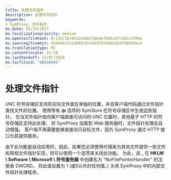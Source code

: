 ```yaml
---
title: 处理文件指针
description: 处理文件指针
keywords:
- SymProxy，文件指针
ms.date: 05/23/2017
ms.localizationpriority: medium
ms.openlocfilehash: 0c13ec36c0613da8bf266def6841dfc161c1f09a
ms.sourcegitcommit: 418e6617e2a695c9cb4b37b5b60e264760858acd
ms.translationtype: MT
ms.contentlocale: zh-CN
ms.lasthandoff: 12/07/2020
ms.locfileid: "96839945"
---
```

# <a name="handling-file-pointers"></a>处理文件指针


UNC 符号存储区支持将实际文件放在单独的位置，并且客户端代码通过文件指针查找文件的位置。 使用带有 **/p** 选项的 SymStore 在符号存储区中生成这些指针。 仅当文件指针指向客户端直接可访问的 UNC 位置时，其他基于 HTTP 的符号存储区支持此处理。 将 SymProxy 加载到 Web 服务器时，文件指针处理会自动增强。 客户端不再需要能够直接访问目标文件，因为 SymProxy 通过 HTTP 接口为其提供服务。

由于此功能是自动应用的，因此，如果您必须使用代理来为其他文件提供一些文件和常规文件指针实现，则可以使用一个选项来关闭此功能。 为此，请 \_ 在 **HKLM \\ Software \\ Microsoft \\ 符号服务器** 中创建名为 "NoFilePointerHandler" 的注册表 DWORD。 将此值设置为 1 (或0以外的任何值，) 关闭 SymProxy 中的内部文件指针处理程序。

 

 





